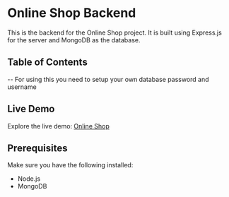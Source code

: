 # Online Shop Backend

This is the backend for the Online Shop project. It is built using Express.js for the server and MongoDB as the database.

## Table of Contents
  -- For using this you need to setup your own database password and username
## Live Demo

Explore the live demo: [Online Shop](https://technocrud-b57e7.web.app/)

## Prerequisites

Make sure you have the following installed:

- Node.js
- MongoDB
